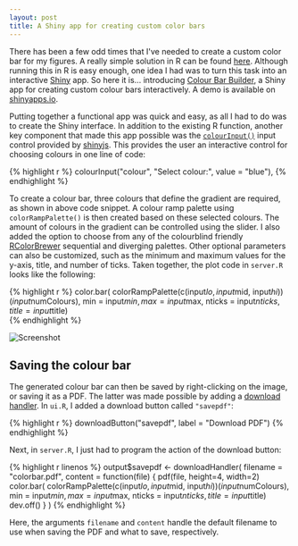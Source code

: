 ```yaml
---
layout: post
title: A Shiny app for creating custom color bars
---
```


There has been a few odd times that I've needed to create a custom color bar for my figures. 
A really simple solution in R can be found [here](http://www.colbyimaging.com/wiki/statistics/color-bars). Although running this in R is easy enough,
one idea I had was to turn this task into an interactive [Shiny](http://shiny.rstudio.com/) app. So here it is... introducing
[Colour Bar Builder](https://github.com/kcha/colour_bar_builder), a Shiny app for creating custom colour bars interactively.
A demo is available on [shinyapps.io](https://kcha.shinyapps.io/colour_bar_creator).

Putting together a functional app was quick and easy, as all I had to do was to create the Shiny interface.
In addition to the existing R function, another key component that made this app possible 
was the [`colourInput()`](http://deanattali.com/2015/06/28/introducing-shinyjs-colourinput/) input control provided by 
[shinyjs](https://github.com/daattali/shinyjs). This provides the user an
interactive control for choosing colours in one line of code:

{% highlight r %}
colourInput("colour", "Select colour:", value = "blue"),
{% endhighlight %}

To create a colour bar, three colours that define the gradient are required, as 
shown in above code snippet. A colour ramp palette using `colorRampPalette()` is then created based on these selected colours.
The amount of colours in the gradient can be controlled using the slider.
I also added the option to choose from any of the colourblind friendly 
[RColorBrewer](https://cran.r-project.org/web/packages/RColorBrewer/index.html) 
sequential and diverging palettes. Other optional parameters can also be customized, such as the minimum and maximum
values for the y-axis, title, and number of ticks. Taken together, the plot code in `server.R` looks like the following: 

{% highlight r %}
color.bar(
	colorRampPalette(c(input$lo, input$mid, input$hi))(input$numColours),
	min = input$min, max=input$max,
	nticks = input$nticks,
	title = input$title)  
{% endhighlight %}

![Screenshot](http://individual.utoronto.ca/hakevin/images/colour_bar_shiny_1.png)

## Saving the colour bar
The generated colour bar can then
be saved by right-clicking on the image, or saving it as a PDF. The latter was made possible by adding a [download handler](http://shiny.rstudio.com/articles/download.html). In `ui.R`, I added a download button called `"savepdf"`:

{% highlight r %}
downloadButton("savepdf", label = "Download PDF")
{% endhighlight %}

Next, in `server.R`, I just had to program the action of the download button:

{% highlight r linenos %}
output$savepdf <- downloadHandler(
	filename = "colorbar.pdf",
	content = function(file) {
	  pdf(file, height=4, width=2)
	  color.bar(
		colorRampPalette(c(input$lo, input$mid, input$hi))(input$numColours),
		min = input$min, max=input$max,
		nticks = input$nticks,
		title = input$title)  
	  dev.off()
	}
)
{% endhighlight %}

Here, the arguments `filename` and `content` handle the default filename to use 
when saving the PDF and what to save, respectively.
